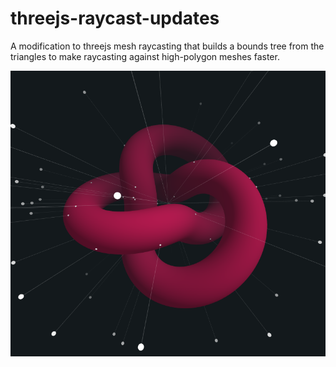# threejs-raycast-updates

A modification to threejs mesh raycasting that builds a bounds tree from the triangles to make raycasting against high-polygon meshes faster.

![screenshot](./docs/screenshot.png)
